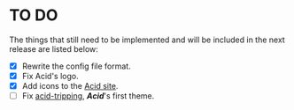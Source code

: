 # TO DO

The things that still need to be implemented and will be included in the next release are listed below:

- [x] Rewrite the config file format.
- [x] Fix Acid's logo.
- [x] Add icons to the [Acid site](https://blckunicorn.art/acid).
- [ ] Fix [acid-tripping](https://github.com/iamtheblackunicorn/acid-tripping), ***Acid***'s first theme.
